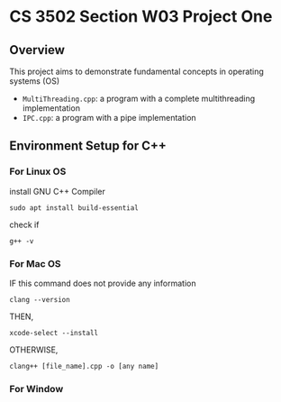 # CS 3502 Section W03 Project One

## Overview
This project aims to demonstrate fundamental concepts in operating systems (OS)
- `MultiThreading.cpp`: a program with a complete multithreading implementation
- `IPC.cpp`: a program with a pipe implementation

## Environment Setup for C++
### For Linux OS
install GNU C++ Compiler
```
sudo apt install build-essential 
```
check if 
```
g++ -v 
```


### For Mac OS
IF this command does not provide any information
```
clang --version
```
THEN, 
```
xcode-select --install
```
OTHERWISE,
```
clang++ [file_name].cpp -o [any name]
```

### For Window



